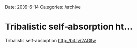 Date: 2009-6-14
Categories: /archive

# Tribalistic self-absorption ht...

Tribalistic self-absorption <a href="http://bit.ly/2AGlfw" rel="nofollow">http://bit.ly/2AGlfw</a>
